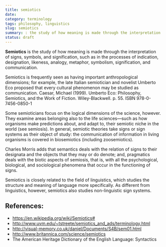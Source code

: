 ```yaml
---
title: semiotics
date:
category: terminology
tags: philosophy, linguistics
slug: semiotics
summary: : the study of how meaning is made through the interpretation of signs, symbols, and signification, such as in the processes of indication, designation, likeness, analogy, metaphor, symbolism, signification, and communication.
status: draft
---
```


<!--
icon: file-code-o
summary:
-->
<!--
layout: post
title:  semiotics
date:   2005-01-01 09:29:01
categories: terminology
tags: philosophy, linguistics
permalink: /semiotics/
published: false
-->

**Semiotics** is the study of how meaning is made through the interpretation of signs, symbols, and signification, such as in the processes of indication, designation, likeness, analogy, metaphor, symbolism, signification, and communication.

Semiotics is frequently seen as having important anthropological dimensions; for example, the late Italian semiotician and novelist Umberto Eco proposed that every cultural phenomenon may be studied as communication.
<ref>Caesar, Michael (1999). Umberto Eco: Philosophy, Semiotics, and the Work of Fiction. Wiley-Blackwell. p. 55. ISBN 978-0-7456-0850-1 </ref>

Some semioticians focus on the logical dimensions of the science, however. They examine areas belonging also to the life sciences—such as how organisms make predictions about, and adapt to, their semiotic niche in the world (see semiosis). In general, semiotic theories take signs or sign systems as their object of study: the communication of information in living organisms is covered in biosemiotics (including zoosemiotics).


Charles Morris adds that semantics deals with the relation of signs to their designata and the objects that they may or do denote; and, pragmatics deals with the biotic aspects of semiosis, that is, with all the psychological, biological, and sociological phenomena that occur in the functioning of signs.

Semiotics is closely related to the field of linguistics, which studies the structure and meaning of language more specifically. As different from linguistics, however, semiotics also studies non-linguistic sign systems.


<!--

Definition
Apart from the prefix “ic,” used to turn adjectives into nouns, the Oxford English Dictionary online gives no etymology for the word “semiotics” leading one to believe that the word itself has not changed over time. What has changed, as illustrated by the two definitions of the OED, is the meaning of the word. From the original definition of “the branch of medical science relating to the interpretation of symptoms” to its more familiar use as, “the science of communication studied through the interpretation of signs and symbols as they operate in various fields, esp. language,” (Semiotics, 2010) is the evolution of a concept.

It is therefore possible to conceive of a science which studies the role of signs as part of social life. It would form part of social psychology, and hence of general psychology. We shall call it semiology (from the Greek semeion, ‘sign’). It would investigate the nature of signs and the laws governing them. Since it does not yet exist, one cannot say for certain that it will exist. But it has a right to exist, a place ready for it in advance. (Saussure, 1986; pp. 15-16, emphasis original)

The above quote recognizably from Saussure’s Course in General Linguistics which debuted in 1916 defends Saussure’s title as “the father of semiotics.” Given the fact that Saussure himself did a great deal to establish the field of semiotics, with his explication on the nature of signs and sign systems in the appendix to General Linguistics, his expressed doubt earlier in the text seems more than a little ironic.

Another quote from a founding semiotician will shed light on why an encyclopedic entry of this sort is so difficult to write, “Semiotic has for its goal a general theory of signs in all their forms and manifestations, whether in animals or men, whether normal or pathological, whether linguistic or nonlinguistic, whether personal or social. Semiotic is thus an interdisciplinary enterprise” (Morris, 1964; p.1). Morris’ definition is broader in scope than the definition provided by the OED. However, for the purpose of this entry semiotics will be explored in a way that lines up more closely with the OED’s definition than that of the semiotician. That is, this entry will attempt to illustrate the difference between Saussure and Peirce’s conception of sign systems and then comment on Barthes and Silverstein to to provide the reader with an idea of the evolution of the concept of semiotics as it applies to the discipline of communication from its inception to the present.[[#_ftn1|[1]]]

Within the field of semiotics there are two foundational questions. First, what is a sign? Second, how are signs used? This second question opens the way to the idea of sign systems, communities of sign-users, and has been responsible for much of the proliferation of scholarship collected under the heading of semiotics. However, the first question must be answered before scholars are able to move to the second. Many theorists have attempted to answer this first question but there are two preeminent scholars whose work stands above the rest and to which other scholars keep turning time and time again.

One of these scholars is, of course, Ferdinand Saussure. In the appendix to General Linguistics Saussure lays out his basic ideas of the nature of signs and sign systems. According to Saussure there are two general principles governing the use of signs: the sign is arbitrary and signs have a linear character, meaning they occupy a space and time and that occupation can only be measured in one direction. From these two general principles Saussure develops the ideas of the variability and invariability of signs. Signs are invariable because of their arbitrary nature and the complexity of sign systems. The fact that any language will be made up of almost innumerable signs and that these signs interact in complex ways, relying on their relations with other signs to construct meaning, are Saussure’s second and third reasons for arguing that signs are invariable. The fourth reason, to which Saussure ascribes the most importance, is that collective inertia protects individual signs from change. Saussure allows that there can be changes between the sign and the signified and these changes, which can be documented but not observed, are the evolution of language. Thus, Saussure conceives of an interaction between a sign system and a sign-using community taking place over time (Saussure, 1964; pp. 70-78). For a complete list of Saussure's work and related readings, see page 267 through 271 of The Cambridge Companion to Saussure (2004).


Classification of Signs (Peirce)
Charles Peirce focused on the nature of signs to create an elegant way of classifying signs. Peirce has three divisions of signs each of which has three sub-categories. The first division of signs refers to properties of the signs themselves and includes the following:
qualisign (a quality which is a sign),
sinsign (an actual thing which is a sign); and
legisign (a law, usually established by human consensus, which is a sign).

The second division of signs refers to how a sign relates to its object and includes the following:
icon (a sign which is like the object or is used as a sign for the object),
index (a sign for an object because it is actually affected by that object), and
symbol (a sign for an object because a law connects them).

The third division refers to how signs relate to their interpretant and includes the following:
rheme (a sign which represents a possible object),
a dicent sign (a sign for an actually existent object), and
an argument (a sign of law) (Peirce, 1955; pp. 101-109).

According to Peirce, there are ten possible classifications of these signs. The restriction to ten follows from the fact that combinations of categories are based of the relationship of sign, object, and interpretant (Tejera, 1988; p. 18). Whereas Saussure never lets the reader forget the relation between a sign and a sign-user, one gets the sense that Peirce’s classification, except for the signs that depend on law (sign user consensus), would be much the same without a sign user.

In the seminal 1977 piece “Rhetoric of the Image,” Roland Barthes, inspired by Saussure, analyzes the uses of signs within an advertisement for an Italian food products. Barthes identifies three types of messages within the print advertisement under consideration: a linguistic message, denoted message, and connoted message. The linguistic message can serve either the purpose of anchoring (guiding perception) or relay (conveying messages not to be found in the image itself) (Barthes, 1985; 196-198).

According to Barthes, “the denoted images naturalizes the symbolic message” (Barthes, p. 201) meaning that, though there is an image presented, there is no code inherent in the image and so the image itself seems natural and without code. The connoted message exists in an almost symbiotic relationship with the denoted image. The connoted image is full of meaning from the sources of metonymy and ideology. This meaning is both expressed in the image and brought to the image by the viewer. While the connoted image conveys a message the denoted image makes that message seem natural (Barthes, 202-204). While Barthes analysis itself is fascinating it is the application of Saussurean semiotics to an the image that is really worthwhile. For instance, his definition of the connoted image echoes the fundamental interplay between sign and sign user in Saussure’s semiotics.

Though Michael Silverstein never references Peirce in his analysis of language and culture in which he argues that certain speech acts are the only form of culture that evokes symbolism (1976, p. 220) a reader would be hard pressed to make sense of Silverstein’s definitions referential and non-referential index without first encountering Peirce. Although this piece is not strictly Peircean, Silverstein’s classification of speech acts according to index, function, and meta-pragmatics has a love of order not uncharacteristic of Peirce. However, Silverstein brilliantly applies the ideas of index and reference to speech acts to delineate the difference between culture in language and in speech. By applying semiotic principles to the study of culture in away that is not classifiable strictly in the usual terms of structuralism or post-structuralism or linguistic Silverstein creates an interesting new place for semiotics within communicative, linguistic, and cultural studies[[#_msocom_2|[NO2]]] .

The discussion of semiotics branches into the discussion of polysemy, which occurs when multiple sign users interpret signs to have multiple "meanings" or "senses" that create ambiguity of understanding (Paulin, 7). Though polysemy has a rich history in semantic studies, it also plays a role in cultural studies that examine texts such as film and television shows for the signs put on display. Polysemy as a research approach acknowledges the subjectivity of the researcher and does not make attempts to establish the formal or official meaning of signs for all sign users.


Minor revision: Lindsay Anderson (August 2012).

References
Barthes, R. (1977) Rhetoric of the image. In R. Innis (Ed.), Semiotics: An introductory anthology (190-205). Bloomington, IN: Indiana University Press.

Morris, C. (1964). Beranek, L., & Jakobson, R., & Locke, W. (Eds.), Signification and Significance. Cambridge, MA: The M.I.T. Press.

Paulin, C., & Bejoint, H. (2008). Introduction. Lexis: E-Journal in English Lexicology. Retrieved from:
http://screcherche.univ-lyon3.fr/lexis/IMG/pdf/Lexis_1.pdf

Peirce, C. S. (1955). Logic as semiotic: The theory of signs. In Buchler, J. (Ed.), Philosophical Writings of Peirce. (Chapter seven). New York: Dover.

Saussure, F. (1986). Bally, C., & Sechehaye, A., & Riedlinger, A. (Eds.), Course in general linguistics. (R. Harris, Trans.). La Salle, IL: Open Court.

Semiotics. (2010). In Oxford English Dictionary online. Retrieved from http://dictionary.oed.com.proxy2.library.uiuc.edu/cgi/entry/50219526?single=1&query_type=word&queryword=semiotics&first=1&max_to_show=10

Silverstein, M. (1976). Shifteres, linguistic categories, and cultural description. In Basso, K. H. & Selby. H. A. (Eds.) Meaning in Anthropology (187-221). Albuquerque: University of New Mexico Press.

Tejera, V. (1988). Semiotics from Peirce to Barthes. Leiden, The Netherlands: E. J. Brill.

Works by Saussure and further reading. (2004). Sanders, C. (Ed.), The Cambridge Companion to Saussure. Cambridge, England: Cambridge University Press.

[[#_ftnref|[1]]] Semiotics, as a method of study, has produced fascinating scholarship from fields as disparate as evolutionary biology and literary criticism. Much to the author’s regret it is simply impossible to give an exhaustive exploration of the diverse scholarship collected under the title of semiotics. Daniel Chandler’s online resource is an excellent hypertext source which allows the interested reader to get a feel for the diversity of the scholarship influenced by semiotics both within and outside the discipline of communication.


-->



<!--

http://csmt.uchicago.edu/glossary2004/semiotics.htm

semiotics

What is semiotics in light of today’s theories of media? Instead of asking ‘what semiotics means in today’s media study,’ this opening question reveal the complexity and ambiguity of how semiotics and the generation of meaning are deployed in contemporary theories of media. Semiotics, the term itself directs to complex theories of signs and/or an array of disciplines mostly pertaining to logic, linguistics, and representational art, is used as a theoretical and/or analytical tool for contemporary media studies. Today, the problem of using semiotics as theoretical/analytical tool for media studies is that the term itself has aroused debates on its linguistic and non-linguistic natures in relation to its usage in media studies. This theoretical skepticism of semiotics echoes the debate on “Word and Image” within media studies, which denotes the over-generalization on medium specificity and purity. On one hand, there are optimistic art historians such as Mieke Bal and Norman Bryson who think semiotics’s transdisciplinary nature is the answer to avoiding the privileging of language when conducting cross-disciplinary studies. [1] On the other hand, scholars challenge semiotics’ potential in achieving “neutrality in the metalanguages of representation.” [2] Since this entry is meant to be an introductory reference for the term ‘semiotics,’ I will try to point out the key traits in the terms’ historical usage, its innate oscillation between linguistic and non-linguistic, and some theoretical usage it has laid for studies of representations with understandable abbreviation.

By tracing the early appearance of the term ‘semiotics,’ the labor already points to the term’s interdisciplinary nature. According to the Oxford English Dictionary (OED), semiotics concerns with 1) “the branch of medical science relating to the interpretation of symptoms” and 2) “the science of communication studied through the interpretation of signs and symbols as they operate in various fields, esp. language.” [3] OED’s first traceable appearance of the term is in early Enlightenment physician and philosopher Henry Stubbe’s The Plus ultra reduced to a nonplus, or a specimen of some animadversions upon the Plus ultra of Mr. Glanvill (1670), which indicates that semiotics is “method of curing, and tried…medicines.” [4] However, at this stage, the terms ‘semiotics’ and ‘semiotic’ [3] (i.e. without the ‘s’) are interchangeable, and while both terms have their implication about the medical study of symptoms, ‘semiotic’ points to the study of signs when it appears in John Locke’s An essay concerning humane understanding (1690) to indicate “the Doctrine of Signs.” [5] While this early account of semiotic(s) already shows the dual genealogies—that of medical symptom and doctrine of signs—the contemporary usage nevertheless continues the term’s dual pedigrees.

The contemporary usage of the term is the pedigree of semiotics and semiology, or the American and European traditions about theories of sign and how meaning is generated in relation to signs. Two founders of major contemporary sign theories are the American logician/philosopher Charles Sanders Peirce (C.S. Peirce, 1839-1914) and the Swiss linguist Ferdinand de Saussure (1857-1913). Each places different focuses on how meaning is produced by signs, and both, with their successors, have their oscillations between the semiotic/semiology’s linguistic and nonlinguistic implications. [5]

C.S. Peirce [6] uses the term semiotic as a synonym for logic, which is the name for the “formal, doctrine of signs”. [7] For Peirce, semiotics is composed of triadic structures, which in terms conveys the interdependent relationships between elements of triads. Peirce’s semiotics is foremost composed by sign-interpretant-object triadic relations.


[8]

A sign, said Peirce, is “something which stands to somebody for something in some respect or capacity.” [9] The sign creates another sign in the mind of that ‘somebody,’ and this another sign is the interpretant of the first sign. Interpretant is not a person; rather, it is somehow similar to Saussure’s signified, i.e. interpretant is the mental concept elicited in somebody’s mind. The object is the something that the sign stands for, or the external reality of the sign. SCHOOL (sign) may refer to the physical buildings in which student learns (object), but SCHOOL may not be the sign if it does not cause a mental concept (interpretant) when the person perceives SCHOOL. One very important note on Peirce’s semiotic is that even though I use SCHOOL as an example for a sign, Peirce’s triadic sign structure does not limit to linguistic tradition. In fact, Peirce’s semiotic, and later in Nelson Goodman’s Languages of Art [10], may be seen as an early account on what W. J. T. Mitchell proposes as the “pictorial turn” on the history of philosophy because their semiotics draws largely on nonlinguistic sign system and, contrary to Saussure, do not assume that “language is paradigmatic for meaning.” [11] Instead, Peirce emphasizes the dynamic relations between sign, interpretant, and object, which lead to the process of signification, or semiosis. As Bal and Bryson indicates, “[semiosis] involves the production and the interpretation of signs, both equally fundamental …[and] provides a logical basis for a reader- or reception-oriented theory of art.” [12] Consequently, in light of semiosis, the generating of meanings is not the transmission of messages (which concerns with how messages transmit from sender to receiver), i.e. not as the linear model of how message is transmitted, but the structural model of how meaning is created. How meaning is generated therefore puts emphases on three aspects: the sign itself, the code or the systems into which signs are organized, and the context/culture into which these codes and signs operate. [13]

Contemporary to Peirce but coming from the linguistic side, Ferdinand de Saussure uses the term semiology to describe the study of signs. In Course in General Linguistics Saussure writes, semiology is “a science which would study the life of signs within society… We call it semiology, from the Greek semeion (‘sign’).” [14] Similar to Peirce, Saussure’s model on sign is structural. However, unlike Peirce’s triadic structure, Saussure’s system of sign is dyadic. For Saussure, a sign is made up with two parts: the signified and the signifier. The signifier is the physical existence of the sign, and the signified is the mental concept of the sign as we perceive it. The classic example of the word ARBOR being the signifier and the signified is the mental concept appeared in the reader’s mind when the reader sees the ARBOR. Combining the physical word ARBOR and the mental-concept-in-reader’s-mind, we have a sign. Here, it is important to repeat that a sign always has two parts: the signifier and the signified. We could not say that ARBOR itself is a sign if the word does not elicit any mental concept in the beholder’s mind. Therefore, the relationship between the signified and the signifier is very important, yet arbitrary. To say that the relationship between the signified and the signifier is arbitrary is to say that the relationship is largely determined by the culture and/or context in which signs are used. Thus, for Saussure, in order to understand how language functions, we must “set to one side both the aspects of historical change within particular languages over time and actual utterances or performances of language in local situations.” [15]

While Saussure’s paradigm of sign is primarily linguistic, one of his successors, Roland Barthes takes a shift to include image in his system of signs when he employed the triadic structure of “Image-Music-Text,” which structurally echoes Aristotle’s melos-opsis-lexis and Peirce’s icon-index-symbol. At this, the seemingly distinctive linguistic/nonlinguistic paradigms in Saussure and Peirce seem to converge for a moment when the systems of sign are no longer separated by the paradigms of “word and image,” but at the same time a new divergence has appeared according to how signs are classified. While Barthes does not have an urgent agenda to press for medium specificity as Clement Greenberg has done, he tries to distinctly separate music, image, and text as belongs to separate sign systems. [16] However, as W.J.T. Mitchell argues in “Word and Image,” it is impossible to separate image and text when discussing the constructed relationship between representation and reality but rather to look at divides of mediums as symptoms of larger social constructs. [17]

Recall that Peirce’s semiosis, or the process in which signs generate meaning, is a reader-oriented theory which depends largely on the context/culture. Peirce’s trichotomies of sign— icon-index-symbol— which is classified according to the degree of relation between the sign to object, [18] does provide more freedom than Barthes’ separation of medium according to form.



[19]

For instance, Rosalind Krauss’ influential essays on index and seventies’ American art not only provide an attempt to discuss Peirce’s emphasis that the real and existential relation between index and object is indispensable yet does not confine to reality, that the index and its meaning comes within the image itself. [20]

In conclusion, contemporary theories of media utilizes semiotics as a tool, but it is still unsettled whether semiotics is a “neutral transdisciplinary theory” as Bal and Bryson have proposed, or as Mitchell have responded that semiotics is “a host of new figures or theoretical pictures that must themselves be interpreted.” [21] Perhaps this unsettlement will lead us to consider semiotics itself as a medium, in which the material practices generated by sign may produce a larger picture of the society. Until then, as W. J. T. Mitchell proposes, we might try to taxonomize different mediums according to their distinct sensory and semiotic ratios. [22]




1. See Mieke Bal and Norman Bryson, "Semiotics and Art History," [http://links.jstor.org/sici?sici=0004 -3079%28199106% 2973%3A2%3C174% 3ASAAH%3E2.0.CO% 3B2-8]", Art Bulletin 73, no. 2 (Jun., 1991): 174-208, (accessed Feb., 2007).

2. See W.J.T. Mitchell’s Picture Theory, (Chicago: The University of Chicago Press, 1994), especially the chapter “Beyond Comparison”, p.83-107, which addresses the visual and the verbal.

3. “Semiotics [http://dictionary.oed.com/cgi/entry/ 50219526?single=1&query _type=word&queryword= semiotics&first=1&max _to_show=10]”, The Oxford English Dictionary Online, (accessed Jan. 2007).

4. Ibid.

5. “Semiotic [http://dictionary.oed.com/cgi/entry/ 50219524?single=1&query_type =word&queryword=semiotic&first =1&max_to_show=10]”, The Oxford English Dictionary Online, (accessed Jan. 2007).

6. For a brief summary on how the theories of Peirce and de Saussure works in the realms of art, see “semiotics [http://www.groveart.com/shared/ views/article.html?from= search&session_search_id= 910441891&hitnum=1 §ion=art.077528]”, Grove Art Online [http://www.groveart.com/index.html], (accessed Feb. 2007).

7. Peirce’s complex logical system of signs is out of the scope of this reference essay. However, for a systematic yet quick guide to how semiotic influence the so-called visual art, see Mieke Bal and Norman Bryson, "Semiotics and Art History [http://links.jstor.org/ sici?sici=0004- 3079%28199106 %2973%3A2%3C174% 3ASAAH%3E2.0. CO%3B2-8]", Art Bulletin 73, no. 2 (Jun., 1991): 174-208, (accessed Feb., 2007), especially section 4 (On Peirce, p188-191) and section 5 (on de Saussure, p.191-195).

8. The original figure comes from John Fiske, Introduction to Communication Studies, Second Edition, (London and New York: Routledge, 1990), p.42. The figure was called “Peirce’s elements of meaning.” For purpose of coherence and clarity, I re-named the figure.

9. See C. S. Peirce, "Logic as Semiotic: The Theory of Signs," in Philosophical Writings of Peirce, ed. by Justus Buchler, (New York: Dover Publications. INC), p.99.

10. For a summary on Nelson Goodman and discussion on aesthetics, see “Goodman’s Aesthetics [http://plato.stanford.edu/ entries/goodman-aesthetics/]”, Stanford Encyclopedia of Philosophy [http://plato. stanford.edu/], (accessed Feb. 2007).

11. The quote is from W.J.T. Mitchell’s “The Pictorial Turn” in Picture Theory, (Chicago: The University of Chicago Press, 1994), p.12. For a detailed discussion on the “pictorial turn,” see also “The Pictorial Turn” in Picture Theory, p.11-34. For discussions on Nelson Goodman’s theory of representation, see Mitchell’s “Realism, Irrealism, And Ideology: After Nelson Goodman,” also in Picture Theory, p. 345-362; also Mitchell’s “Pictures and Paragraphs: Nelson Goodman and the Grammar of Difference,” in Iconology (Chicago: The University of Chicago Press, 1986), p.53-47.

12. Mieke Bal and Norman Bryson, "Semiotics and Art History [http://links.jstor.org/ sici?sici=0004-3079% 28199106% 2973%3A2%3C174% 3ASAAH%3E2. 0.CO%3B2-8]", p.188.

13. Fiske, Introduction to Communication Studies, p.40.

14. Ibid., p.51.

15. Mieke Bal and Norman Bryson, "Semiotics and Art History [http://links.jstor.org/ sici?sici=0004-3079% 28199106%2973% 3A2%3C174% 3ASAAH%3E2.0.CO% 3B2-8]", p.191.

16. For a summary on the triadic tradition, see Vanessa Chang “melos, opsis, lexis [http://csmt.uchicago.edu/glossary2004/ melosopsislexis.htm]”, The University of Chicago: Theories of Media: Keyword Glossary [http://csmt.uchicago.edu/ glossary2004/navigation.htm] (University of Chicago, 2004), (accessed Jan. 2007).

17. See Mitchell’s "Word and Image" in Critical Terms for Art History. ed. Robert S. Nelson and Richard Shiff. (Chicago: The University of Chicago Press, 2003), p. 47-57.

18. A more elaborated yet comprehensive entry on Peirce’s icon-index-symbol trichotomies can be found at the link provided in text. Drew Huening, “Symbol, Index, Icon [http://csmt.uchicago.edu/glossary2004/ navigation.htm]”, The University of Chicago: Theories of Media: Keyword Glossary [http://csmt.uchicago.edu/glossary2004/ navigation.htm] (University of Chicago, 2004), (accessed Jan. 2007).

19. The original figure comes from John Fiske, Introduction to Communication Studies, p.47. The figure was called “Peirce’s categories of sign-types.” For purpose of coherence and clarity, I re-named the figure.

20. Rosalind Krauss, “Notes on the Index: Seventies Art in America [http://links.jstor.org/ sici?sici=0162-2870% 28197721% 293%3C68% 3ANOTISA%3E2.0. CO%3B2-C]”, October, Vol.3. (Spring, 1977), p.68-81. “Notes on the Index: Seventies Art in America. Part 2 [http://links.jstor.org/sici? sici=0162-2870% 28197723%294% 3C58%3ANOTISA% 3E2.0.CO%3B2-6]”, October, Vol. 4. (Autumn, 1977), p. 58-67.

21. Mitchell’s Picture Theory, p.15 note 10.

22. See “Media Taxonomy Model [http://csmt.uchicago.edu/ projectstaxonomy.htm]” in Chicago School of Media Theory [http://csmt.uchicago.edu/ home.htm], (accessed Jan. 2007).


“Media Taxonomy Model.” Chicago School of Media Theory. http://csmt.uchicago.edu/ projectstaxonomy.htm (accessed Jan, 2007).

"Oxford English Dictionary." Oxford University Press. http://dictionary.oed.com/ (accessed Jan, 2007).

“Stanford Encyclopedia of Philosophy.” Stanford University. http://plato.stanford.edu/ (accessed Jan, 2007)

“The University of Chicago: Theories of Media: Keyword Glossary.” University of Chicago, 2004. http://csmt.uchicago.edu/glossary2004/ navigation.htm (accessed Jan, 2007).

Bal, Mieke and Norman Bryson. "Semiotics and Art History." Art Bulletin 73, no. 2 (Jun., 1991): 174-208, http://links.jstor.org/sici? sici=0004-3079%28199106% 2973%3A2%3C174% 3ASAAH%3E2.0.CO%3B2-8 (accessed Feb., 2007).

Borchert, Donald M. Editor in Chief, ed. Encyclopedia of Philosophy. 2nd ed. USA: Thomson Gale, 2006.

Fiske, John. Introduction to Communication Studies. Second Edition ed. London and New York: Routledge, 1990.

Krauss, Rosalind. “Notes on the Index: Seventies Art in America”, October, Vol.3. (Spring, 1977), p.68-81. http://links.jstor.org/sici? sici=0162-2870% 28197721%293% 3C68%3ANOTISA% 3E2.0.CO%3B2-C (accessed Feb, 2007).

———. “Notes on the Index: Seventies Art in America. Part 2”, October, Vol. 4. (Autumn, 1977), p. 58-67. http://links.jstor.org/sici? sici=0162-2870% 28197723%294% 3C58%3ANOTISA% 3E2.0.CO%3B2-6 (accessed Feb, 2007).

Mitchell, W. J. T. Picture Theory. Chicago: The University of Chicago Press, 1994.

———. Iconology: Image, Text, Ideology. Chicago and London: The University of Chicago Press, 1986.

———. "Word and Image." Critical Terms for Art History. ed. Robert S. Nelson and Richard Shiff. Chicago: The University of Chicago Press, 2003. pp. 47-57.

Peirce, C. S. "Logic as Semiotic: The Theory of Signs." in Philosophical Writings of Peirce, edited by Justus Buchler, 98-115. New York: Dover Publiations. INC., .

Petrilli, Susan and Augusto Ponzio. Semiotics Unbounded: Interpretive Routes through the Open Network of Signs. Toronto: University of Toronto Press incorporated, 2005.

Watt, W. C. "Semiotics." Routledge Encyclopedia of Philosophy. http://www.rep.routledge.com/ article/U056 (accessed Jan, 2007).

-->


<!--

Semiotic Terminology


Semiotics, or semiology, is the study of signs, symbols, and signification. It is the study of how meaning is created, not what it is. Below are some brief definitions of semiotic terms, beginning with the smallest unit of meaning and proceeding towards the larger and more complex:

Signifier: any material thing that signifies, e.g., words on a page, a facial expression, an image.

Signified: the concept that a signifier refers to.

Together, the signifier and signified make up the

Sign: the smallest unit of meaning. Anything that can be used to communicate (or to tell a lie).

Symbolic (arbitrary) signs: signs where the relation between signifier and signified is purely conventional and culturally specific, e.g., most words.

Iconic signs: signs where the signifier resembles the signified, e.g., a picture.

Indexical Signs: signs where the signifier is caused by the signified, e.g., smoke signifies fire.

Denotation: the most basic or literal meaning of a sign, e.g., the word "rose" signifies a particular kind of flower.

Connotation: the secondary, cultural meanings of signs; or "signifying signs," signs that are used as signifiers for a secondary meaning, e.g., the word "rose" signifies passion.

Metonymy: a kind of connotation where in one sign is substituted for another with which it is closely associated, as in the use of Washington for the United States government or of the sword for military power.

Synecdoche: a kind of connotation in which a part is used for the whole (as hand for sailor).

Collections of related connotations can be bound together either by

Paradigmatic relations: where signs get meaning from their association with other signs,

or by

Syntagmatic relations: where signs get meaning from their sequential order, e.g., grammar or the sequence of events that make up a story.

Myths: a combination of paradigms and syntagms that make up an oft-told story with elaborate cultural associations, e.g., the cowboy myth, the romance myth.

Codes: a combination of semiotic systems, a supersystem, that function as general maps of meaning, belief systems about oneself and others, which imply views and attitudes about how the world is and/or ought to be. Codes are where semiotics and social structure and values connect.

Ideologies: codes that reinforce or are congruent with structures of power. Ideology works largely by creating forms of "common sense," of the taken-for-granted in everyday life.




-->


## References:

* https://en.wikipedia.org/wiki/Semiotics#
* http://www.uvm.edu/~tstreete/semiotics_and_ads/terminology.html
* http://visual-memory.co.uk/daniel/Documents/S4B/sem01.html
* http://www.britannica.com/science/semiotics
* The American Heritage Dictionary of the English Language: Syntactics
